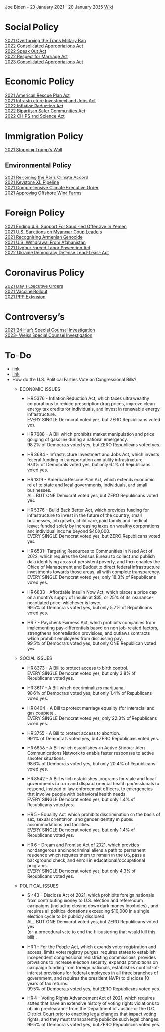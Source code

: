 Joe Biden - 20 January 2021 - 20 January 2025 
[Wiki](https://en.wikipedia.org/wiki/Joe_Biden)  
# Social Policy

[2021 Overturning the Trans Military Ban](2021%20Overturning%20the%20Trans%20Military%20Ban)  
[2022 Consolidated Appropriations Act](2022%20Consolidated%20Appropriations%20Act)  
[2022 Speak Out Act](2022%20Speak%20Out%20Act)  
[2022 Respect for Marriage Act](2022%20Respect%20for%20Marriage%20Act)  
[2023 Consolidated Appropriations Act](2023%20Consolidated%20Appropriations%20Act)  
# Economic Policy
[2021 American Rescue Plan Act](2021%20American%20Rescue%20Plan%20Act)  
[2021 Infrastructure Investment and Jobs Act](2021%20Infrastructure%20Investment%20and%20Jobs%20Act)  
[2022 Inflation Reduction Act](2022%20Inflation%20Reduction%20Act)  
[2022 Bipartisan Safer Communities Act](2022%20Bipartisan%20Safer%20Communities%20Act)  
[2022 CHIPS and Science Act](2022%20CHIPS%20and%20Science%20Act)  
# Immigration Policy
[2021 Stopping Trump's Wall](2021%20Stopping%20Trump's%20Wall)  
## Environmental Policy
[2021 Re-joining the Paris Climate Accord](2021%20Re-joining%20the%20Paris%20Climate%20Accord)  
[2021 Keystone XL Pipeline](2021%20Keystone%20XL%20Pipeline)  
[2021 Comprehensive Climate Executive Order](2021%20Comprehensive%20Climate%20Executive%20Order)  
[2021 Approving Offshore Wind Farms](2021%20Approving%20Offshore%20Wind%20Farms)  
# Foreign Policy
[2021 Ending U.S. Support For Saudi-led Offensive In Yemen](../../Yemen/2021%20Ending%20U.S.%20Support%20For%20Saudi-led%20Offensive%20In%20Yemen)  
[2021 U.S. Sanctions on Myanmar Coup Leaders](2021%20U.S.%20Sanctions%20on%20Myanmar%20Coup%20Leaders)  
[2021 Recognising Armenian Genocide](2021%20Recognising%20Armenian%20Genocide)  
[2021 U.S. Withdrawal From Afghanistan](../../Afghanistan/2004-21%20Islamic%20Republic%20of%20Afghanistan/2021%20U.S.%20Withdrawal%20From%20Afghanistan)  
[2021 Uyghur Forced Labor Prevention Act](2021%20Uyghur%20Forced%20Labor%20Prevention%20Act)  
[2022 Ukraine Democracy Defense Lend-Lease Act](2022%20Ukraine%20Democracy%20Defense%20Lend-Lease%20Act)  
# Coronavirus Policy
[2021 Day 1 Executive Orders](2021%20Day%201%20Executive%20Orders)  
[2021 Vaccine Rollout](2021%20Vaccine%20Rollout)  
[2021 PPP Extension](2021%20PPP%20Extension)  
# Controversy’s
[2021-24 Hur’s Special Counsel Investigation](2021-24%20Hur’s%20Special%20Counsel%20Investigation)  
[2023- Weiss Special Counsel Investigation](2023-%20Weiss%20Special%20Counsel%20Investigation)  
# To-Do
- [link](https://whatbidenhasdone.wordpress.com/2022/01/20/year-one-what-biden-has-done-mega-thread/)  
- [link](https://twitter.com/What46HasDone/status/1528073957911449602)  
- How do the U.S. Political Parties Vote on Congressional Bills?
    - ECONOMIC ISSUES
        - HR 5376 - Inflation Reduction Act, which taxes ultra wealthy corporations to reduce prescription drug prices, improve clean energy tax credits for individuals, and invest in renewable energy infrastructure.  
            EVERY SINGLE Democrat voted yes, but ZERO Republicans voted yes.  
            
        - HR 7688 - A Bill which prohibits market manipulation and price gouging of gasoline during a national emergency.  
            98.2% of Democrats voted yes, but ZERO Republicans voted yes.  
            
        - HR 3684 - Infrastructure Investment and Jobs Act, which invests federal funding in transportation and utility infrastructure.  
            97.3% of Democrats voted yes, but only 6.1% of Republicans voted yes.  
            
        - HR 1319 - American Rescue Plan Act, which extends economic relief to state and local governments, individuals, and small businesses.  
            ALL BUT ONE Democrat voted yes, but ZERO Republicans voted yes.  
            
        - HR 5376 - Build Back Better Act, which provides funding for infrastructure to invest in the future of the country, small businesses, job growth, child care, paid family and medical leave; funded solely by increasing taxes on wealthy corporations and individual income beyond $400,000.  
            EVERY SINGLE Democrat voted yes, but ZERO Republicans voted yes.  
            
        - HR 6531- Targeting Resources to Communities in Need Act of 2022, which requires the Census Bureau to collect and publish data identifying areas of persistent poverty, and then enables the Office of Management and Budget to direct federal infrastructure investments towards those areas, all with complete transparency.  
            EVERY SINGLE Democrat voted yes; only 18.3% of Republicans voted yes.  
            
        - HR 6833 - Affordable Insulin Now Act, which places a price cap on a month’s supply of Insulin at $35, or 25% of its insurance-negotiated price–whichever is lower.  
            99.5% of Democrats voted yes, but only 5.7% of Republicans voted yes.  
            
        - HR 7 - Paycheck Fairness Act, which prohibits companies from implementing pay-differentials based on non job-related factors, strengthens nonretaliation provisions, and outlaws contracts which prohibit employees from discussing pay.  
            99.5% of Democrats voted yes, but only ONE Republican voted yes.  
            
    - SOCIAL ISSUES
        - HR 8373 - A Bill to protect access to birth control.  
            EVERY SINGLE Democrat voted yes, but only 3.8% of Republicans voted yes.  
            
        - HR 3617 - A Bill which decriminalizes marijuana.  
            98.6% of Democrats voted yes, but only 1.4% of Republicans voted yes.  
            
        - HR 8404 - A Bill to protect marriage equality (for interacial and gay couples)  .  
            EVERY SINGLE Democrat voted yes; only 22.3% of Republicans voted yes.  
            
        - HR 3755 - A Bill to protect access to abortion.  
            99.1% of Democrats voted yes, but ZERO Republicans voted yes.  
            
        - HR 6538 - A Bill which establishes an Active Shooter Alert Communications Network to enable faster responses to active shooter situations.  
            98.6% of Democrats voted yes, but only 20.4% of Republicans voted yes.  
            
        - HR 8542 - A Bill which establishes programs for state and local governments to train and dispatch mental health professionals to respond, instead of law enforcement officers, to emergencies that involve people with behavioral health needs.  
            EVERY SINGLE Democrat voted yes, but only 1.4% of Republicans voted yes.  
            
        - HR 5 - Equality Act, which prohibits discrimination on the basis of sex, sexual orientation, and gender identity in public accommodations and facilities.  
            EVERY SINGLE Democrat voted yes, but only 1.4% of Republicans voted yes.  
            
        - HR 6 - Dream and Promise Act of 2021, which provides nondangerous and noncriminal aliens a path to permanent residence which requires them to remain in the US, pass a background check, and enroll in educational/occupational programs.  
            EVERY SINGLE Democrat voted yes, but only 4.3% of Republicans voted yes.  
            
    - POLITICAL ISSUES
        - S 443 - Disclose Act of 2021, which prohibits foreign nationals from contributing money to U.S. election and referendum campaigns (including closing down dark money loopholes)  , and requires all political donations exceeding $10,000 in a single election cycle to be publicly disclosed.  
            ALL BUT ONE Democrat voted yes, but ZERO Republicans voted yes  
            (on a procedural vote to end the filibustering that would kill this bill)  .  
            
        - HR 1 - For the People Act, which expands voter registration and access, limits voter registry purges, requires states to establish independent congressional redistricting commissions, provides provisions to increase election security, expands prohibitions on campaign funding from foreign nationals, establishes conflict-of-interest provisions for federal employees in all three branches of government, and requires the president (&VP)   to disclose 10 years of tax returns.  
            99.5% of Democrats voted yes, but ZERO Republicans voted yes.  
            
        - HR 4 - Voting Rights Advancement Act of 2021, which requires states that have an extensive history of voting rights violations to obtain preclearance from the Department of Justice or the D.C. District Court prior to enacting legal changes that impact voting rights, and they must transparently publicize such legal changes.  
            99.5% of Democrats voted yes, but ZERO Republicans voted yes.